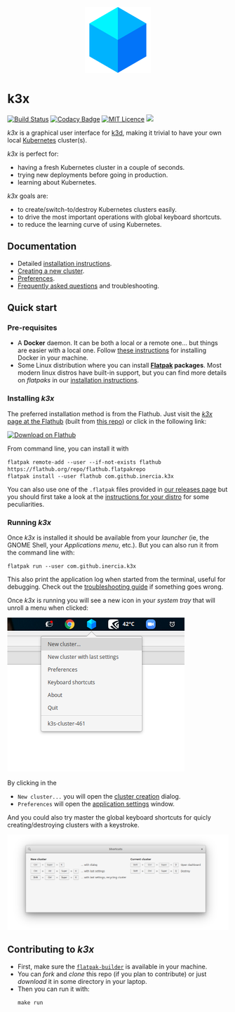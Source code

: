 
<p align="center">
<img src="data/icons/hicolor/128x128/apps/com.github.inercia.k3x.svg" width="150">
</p>

# k3x

[![Build Status](https://travis-ci.org/inercia/k3x.svg?branch=master)](https://travis-ci.org/inercia/k3x)
[![Codacy Badge](https://api.codacy.com/project/badge/Grade/4603391d30854d2381b09bb0df64710d)](https://www.codacy.com/manual/inercia/k3x?utm_source=github.com&amp;utm_medium=referral&amp;utm_content=inercia/k3x&amp;utm_campaign=Badge_Grade)
[![MIT Licence](https://badges.frapsoft.com/os/mit/mit.svg?v=103)](https://opensource.org/licenses/mit-license.php)
[![](https://img.shields.io/github/downloads/inercia/k3x/total.svg)](https://gitHub.com/inercia/k3x/releases/)

_k3x_ is a graphical user interface for [k3d](https://github.com/rancher/k3d),
making it trivial to have your own local [Kubernetes](https://kubernetes.io/) cluster(s).

_k3x_ is perfect for:

* having a fresh Kubernetes cluster in a couple of seconds.
* trying new deployments before going in production.
* learning about Kubernetes.

_k3x_ goals are:

* to create/switch-to/destroy Kubernetes clusters easily.
* to drive the most important operations with global keyboard shortcuts.
* to reduce the learning curve of using Kubernetes.

## Documentation

* Detailed [installation instructions](docs/user-manual-installation.md).
* [Creating a new cluster](docs/user-manual-creating-a-new-cluster.md).
* [Preferences](docs/user-manual-preferences.md).
* [Frequently asked questions](docs/faq.md) and troubleshooting.

## Quick start

### Pre-requisites

* A **Docker** daemon. It can be both a local or a remote one... but things
  are easier with a local one. Follow [these instructions](https://docs.docker.com/engine/install/)
  for installing Docker in your machine.
* Some Linux distribution where you can install **[Flatpak](https://flatpak.org) packages**.
  Most modern linux distros have built-in support, but you can find more details on
  _flatpaks_ in our [installation instructions](docs/user-manual-installation.md#adding-flatpak-support-in-your-os).

### Installing _k3x_

The preferred installation method is from the Flathub. Just visit the [_k3x_ page at the Flathub](https://flathub.org/apps/details/com.github.inercia.k3x)
(built from [this repo](https://github.com/flathub/com.github.inercia.k3x)) or click in the following link:

<a href='https://flathub.org/apps/details/com.github.inercia.k3x'><img width='200' alt='Download on Flathub' src='https://flathub.org/assets/badges/flathub-badge-en.svg'/></a>

From command line, you can install it with

```console
flatpak remote-add --user --if-not-exists flathub https://flathub.org/repo/flathub.flatpakrepo
flatpak install --user flathub com.github.inercia.k3x
```

You can also use one of the `.flatpak` files provided in [our releases page](https://github.com/inercia/k3x/releases)
but you should first take a look at the [instructions for your distro](docs/user-manual-installation.md#notes-on-some-linux-distributions)
for some peculiarities.

### Running _k3x_

Once _k3x_ is installed it should be available from your _launcher_ (ie, the GNOME Shell, your
_Applications menu_, etc.). But you can also run it from the command line with:

```console
flatpak run --user com.github.inercia.k3x
```

This also print the application log when started from the terminal, useful for debugging.
Check out the [troubleshooting guide](docs/faq.md) if something goes wrong.

Once _k3x_ is running you will see a new icon in your _system tray_ that will unroll
a menu when clicked:

![](docs/screenshots/menu-overview.png)

By clicking in the

* `New cluster...` you will open the [cluster creation](docs/user-manual-creating-a-new-cluster.md) dialog.
* `Preferences` will open the [application settings](docs/user-manual-preferences.md) window.

And you could also try master the global keyboard shortcuts for quicly creating/destroying clusters with a keystroke.

![](docs/screenshots/keyboard-shortcuts.png)

## Contributing to _k3x_

* First, make sure the
  [`flatpak-builder`](https://docs.flatpak.org/en/latest/flatpak-builder.html)
  is available in your machine.
* You can _fork_ and _clone_ this repo (if you plan to contribute) or just _download_
  it in some directory in your laptop.
* Then you can run it with:
  ```console
  make run
  ```
